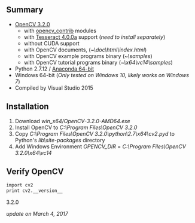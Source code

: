 ## Summary
- [OpenCV 3.2.0](https://github.com/opencv/opencv)
  - with [opencv_contrib](https://github.com/opencv/opencv_contrib) modules
  - with [Tesseract 4.0.0a](https://github.com/tesseract-ocr/tesseract) support (*need to install separately*)
  - without CUDA support
  - with OpenCV documents, (*~\doc\html\index.html*)
  - with OpenCV example programs binary (*~\samples*)
  - with OpenCV tutorial programs binary (*~\x64\vc14\samples*)
- Python 2.7.12 / [Anaconda 64-bit](https://www.continuum.io/)
- Windows 64-bit (*Only tested on Windows 10, likely works on Windows 7*)
- Compiled by Visual Studio 2015 


## Installation
1. Download *win_x64/OpenCV-3.2.0-AMD64.exe*
2. Install OpenCV to *C:\Program Files\OpenCV 3.2.0*
3. Copy *C:\Program Files\OpenCV 3.2.0\python\2.7\x64\cv2.pyd* to Python's *lib\site-packages* directory
4. Add Windows Environment *OPENCV_DIR* = *C:\Program Files\OpenCV 3.2.0\x64\vc14*


## Verify OpenCV
```sh
import cv2
print cv2.__version__
```
3.2.0





*update on March 4, 2017*